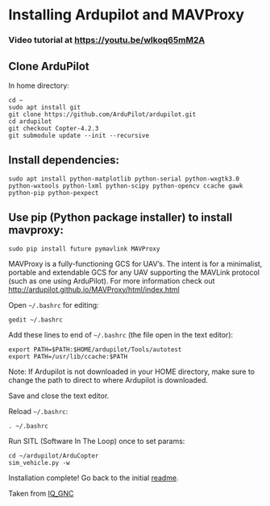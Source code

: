 # Installing Ardupilot and MAVProxy

### Video tutorial at https://youtu.be/wlkoq65mM2A

## Clone ArduPilot

In home directory:
```
cd ~
sudo apt install git
git clone https://github.com/ArduPilot/ardupilot.git
cd ardupilot
git checkout Copter-4.2.3
git submodule update --init --recursive
```

## Install dependencies:
```
sudo apt install python-matplotlib python-serial python-wxgtk3.0 python-wxtools python-lxml python-scipy python-opencv ccache gawk python-pip python-pexpect
```

## Use pip (Python package installer) to install mavproxy:
```
sudo pip install future pymavlink MAVProxy
```

MAVProxy is a fully-functioning GCS for UAV’s. The intent is for a minimalist, portable and extendable GCS for any UAV supporting the MAVLink protocol (such as one using ArduPilot). For more information check out http://ardupilot.github.io/MAVProxy/html/index.html

Open `~/.bashrc` for editing:
```
gedit ~/.bashrc
```

Add these lines to end of `~/.bashrc` (the file open in the text editor):
```
export PATH=$PATH:$HOME/ardupilot/Tools/autotest
export PATH=/usr/lib/ccache:$PATH
```
Note: If Ardupilot is not downloaded in your HOME directory, make sure to change the path to direct to where Ardupilot is downloaded.

Save and close the text editor.

Reload `~/.bashrc`:
```
. ~/.bashrc
```

Run SITL (Software In The Loop) once to set params:
```
cd ~/ardupilot/ArduCopter
sim_vehicle.py -w
```

Installation complete! Go back to the initial [readme](https://github.com/allanwzhang/python-gazebo).  

Taken from [IQ_GNC](https://github.com/Intelligent-Quads/iq_tutorials/edit/master/docs/Installing_Ardupilot_20_04.md)

